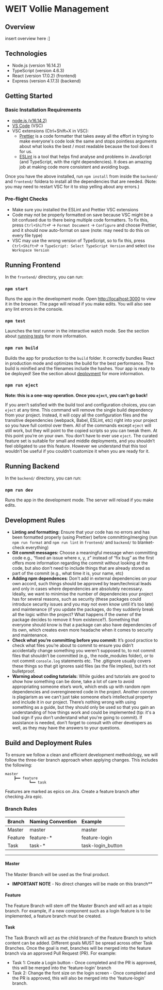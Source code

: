 # WEIT Vollie Management

## Overview
insert overview here :]

## Technologies
* Node.js (version 16.14.2)
* TypeScript (version 4.6.3)
* React (version 17.0.2) (frontend)
* Express (version 4.17.3) (backend)

## Getting Started

### Basic Installation Requirements
* [node.js (v16.14.2)](https://nodejs.org/en/)
* [VS Code](https://code.visualstudio.com/) (VSC)
* VSC extensions (Ctrl+Shift+X in VSC):
    * [Prettier](https://prettier.io/) is a code formatter that takes away all the effort in trying to make everyone's code look the same and stops pointless arguments about what looks the best / most readable because the tool does it for us.
    * [ESLint](https://eslint.org/) is a tool that helps find analyse and problems in JavaScript (and TypeScript, with the right dependencies). It does an amazing job at making code more consistent and avoiding bugs.

Once you have the above installed, run `npm install` from inside the `backend/` and `frontend/` foldera to install all the dependencies that are needed. (Note: you may need to restart VSC for it to stop yelling about any errors.)

### Pre-flight Checks
* Make sure you installed the ESLint and Prettier VSC extensions
* Code may not be properly formatted on save because VSC might be a bit confused due to there being multiple code formatters. To fix this, press `Ctrl+Shift+P` -> `Format Document` -> `Configure` and choose Prettier, and it should now auto-format on save (note: may need to do this on every file type)
* VSC may use the wrong version of TypeScript, so to fix this, press `Ctrl+Shift+P` -> `TypeScript: Select TypeScript Version` and select `Use Workspace Version`

## Running Frontend

In the `frontend/` directory, you can run:

### `npm start`

Runs the app in the development mode. Open [http://localhost:3000](http://localhost:3000) to view it in the browser. The page will reload if you make edits. You will also see any lint errors in the console.

### `npm test`

Launches the test runner in the interactive watch mode. See the section about [running tests](https://facebook.github.io/create-react-app/docs/running-tests) for more information.

### `npm run build`

Builds the app for production to the `build` folder. It correctly bundles React in production mode and optimizes the build for the best performance. The build is minified and the filenames include the hashes. Your app is ready to be deployed! See the section about [deployment](https://facebook.github.io/create-react-app/docs/deployment) for more information.

### `npm run eject`

**Note: this is a one-way operation. Once you `eject`, you can’t go back!**

If you aren’t satisfied with the build tool and configuration choices, you can `eject` at any time. This command will remove the single build dependency from your project. Instead, it will copy all the configuration files and the transitive dependencies (webpack, Babel, ESLint, etc) right into your project so you have full control over them. All of the commands except `eject` will still work, but they will point to the copied scripts so you can tweak them. At this point you’re on your own. You don’t have to ever use `eject`. The curated feature set is suitable for small and middle deployments, and you shouldn’t feel obligated to use this feature. However we understand that this tool wouldn’t be useful if you couldn’t customize it when you are ready for it.

## Running Backend

In the `backend/` directory, you can run:

### `npm run dev`

Runs the app in the development mode. The server will reload if you make edits.

## Development Rules
* **Linting and formatting:** Ensure that your code has no errors and has been formatted properly (using Prettier) before committing/merging (run `npm run format` and `npm run lint` in `frontend/` and `backend/` to blanket-check everything)
* **Git commit messages:** Choose a meaningful message when committing code e.g., “fixed an issue where x, y, z” instead of “fix bug” as the first offers more information regarding the commit without looking at the code, but also don't need to include things that are already stored as part of the commit (e.g., what time it is, your name, etc)
* **Adding npm dependences**: Don't add in external dependencies on your own accord, such things should be approved by team/technical leads and only in cases where dependencies are absolutely necessary. Ideally, we want to minimise the number of dependencies your project has for several reasons, such as security (these packages could introduce security issues and you may not even know until it’s too late) and maintenance (if you update the packages, do they suddenly break all the logic within the project? What happens if the owner of the package decides to remove it from existence?). Something that everyone should know is that a package can also have dependencies of its own, which creates even more headache when it comes to security and maintenance.
* **Check what you’re committing before you commit:** It’s good practice to check what files you’re about to commit to ensure you didn’t accidentally change something you weren’t supposed to, to not commit files that shouldn’t be committed (e.g., the node_modules folder), or to not commit `console.log` statements etc. The .gitignore usually covers these things so that git ignores said files (as the file implies), but it’s not bulletproof.
* **Warning about coding tutorials:** While guides and tutorials are good to show how something can be done, take a lot of care to avoid appropriating someone else’s work, which ends up with random npm dependencies and overengineered code in the project. Another concern is plagiarism as we can’t just take someone else’s intellectual property and include it in our project. There’s nothing wrong with using something as a guide, but they should only be used so that you gain an understanding of how things work and could be implemented (tip: it's a bad sign if you don’t understand what you're going to commit). If assistance is needed, don't forget to consult with other developers as well, as they may have the answers to your questions.

## Build and Deployment Rules
To ensure we follow a clean and efficient development methodology, we will follow the three-tier branch approach when applying changes. This includes the following:

```
master
    ┣━━ feature
           ┗━━ task
```
Features are marked as epics on Jira. Create a feature branch after checking Jira epic. 

### Branch Rules

| Branch  | Naming Convention| Example           |
|:--------|:-----------------|:------------------|
| Master  | master           | master            |
| Feature | feature-*        | feature-login     |    
| Task    | task-*           | task-login_button |

***

#### Master

The Master Branch will be used as the final product.
* <b>IMPORTANT NOTE</b> - No direct changes will be made on this branch**

#### Feature

The Feature Branch will stem off the Master Branch and will act as a topic branch. For example, if a new component such as a login feature is to be implemented, a feature branch must be created.

#### Task

The Task Branch will act as the child branch of the Feature Branch to which content can be added. Different goals MUST be spread across other Task Branches. Once the goal is met, branches will be merged into the feature branch via an approved Pull Request (PR). For example:
* Task 1: Create a Login button - Once completed and the PR is approved, this will be merged into the 'feature-login' branch
* Task 2: Change the font size on the login screen - Once completed and the PR is approved, this will also be merged into the 'feature-login' branch. 